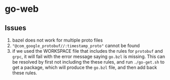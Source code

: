 # go-web

## Issues
1. bazel does not work for multiple proto files
1. `"@com_google_protobuf//:timestamp_proto"` cannot be found
1. if we used the WORKSPACE file that includes the rules for `protobuf` and `grpc`, it will fail with the error message
saying `go.bzl` is missing. This can be resolved by first not including the these rules, and run `./go-get.sh` to get 
a package, which will produce the `go.bzl` file, and then add back these rules.


